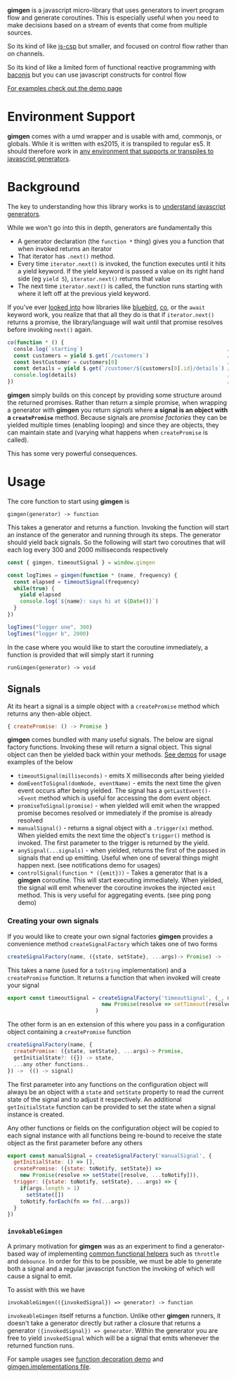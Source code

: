 **gimgen** is a javascript micro-library that uses generators to invert program flow and generate coroutines.
This is especially useful when you need to make decisions based on a stream of events that come from multiple sources.

So its kind of like [js-csp](https://github.com/ubolonton/js-csp) but smaller, and focused on control flow rather than on channels.

So its kind of like a limited form of functional reactive programming with [baconjs](https://baconjs.github.io/) but you can use
javascript constructs for control flow

[For examples check out the demo page](https://togakangaroo.github.io/gimgen)

# Environment Support

**gimgen** comes with a umd wrapper and is usable with amd, commonjs, or globals. While it is written with es2015, it is transpiled to
regular es5. It should therefore work in [any environment that supports or transpiles to javascript generators](http://kangax.github.io/compat-table/es6/#test-generators).

# Background

The key to understanding how this library works is to [understand javascript generators](http://www.2ality.com/2015/03/es6-generators.html).

While we won't go into this in depth, generators are fundamentally this

* A generator declaration (the `function *` thing) gives you a function that when invoked returns an iterator
* That iterator has `.next()` method.
* Every time `iterator.next()` is invoked, the function executes until it hits a yield keyword. If the yield keyword is passed a value on its right hand side (eg `yield 5`), `iterator.next()` returns that value
* The next time `iterator.next()` is called, the function runs starting with where it left off at the previous yield keyword.

If you've ever [looked into](http://www.2ality.com/2015/03/no-promises.html) how libraries like [bluebird](http://bluebirdjs.com/docs/features.html#async), [co](https://www.npmjs.com/package/co),
or the `await` keyword work, you realize that that all they do is that if `iterator.next()` returns a promise, the library/language will wait
until that promise resolves before invoking `next()` again.

```js
co(function * () {
  consle.log(`starting`)                                              //run this
  const customers = yield $.get(`/customers`)                         //start query, yield promise. co waits for promise to resolve until resuming
  const bestCustomer = customers[0]                                   //this runs after the first next() call
  const details = yield $.get(`/customer/${customers[0].id}/details`) //again start query, yield promise.
  console.log(details)                                                //co runs this after the second next() call
})                                                                    //done - returns a promise that resolves when execution finishes
```

**gimgen** simply builds on this concept by providing some structure around the returned promises. Rather than return a simple promise,
when wrapping a generator with **gimgen** you return *signals* where **a signal is an object with a `createPromise`**
method. Because signals are *promise factories* they can be yielded multiple times (enabling looping) and since they are objects, they
can maintain state and (varying what happens when `createPromise` is called).

This has some very powerful consequences.

# Usage

The core function to start using **gimgen** is

`gimgen(generator) -> function`

This takes a generator and returns a function. Invoking the function will start an instance of the generator and running through its steps. The generator
should yield back signals. So the following will start two coroutines that will each log every 300 and 2000 milliseconds respectively

```js
const { gimgen, timeoutSignal } = window.gimgen

const logTimes = gimgen(function * (name, frequency) {
  const elapsed = timeoutSignal(frequency)
  while(true) {
    yield elapsed
    console.log(`${name}: says hi at ${Date()}`)
  }
})

logTimes("logger one", 300)
logTimes("logger b", 2000)
```

In the case where you would like to start the coroutine immediately, a function is provided that will simply start it running

`runGimgen(generator) -> void`

## Signals

At its heart a signal is a simple object with a `createPromise` method which returns any then-able object.

```js
{ createPromise: () -> Promise }
```

**gimgen** comes bundled with many useful signals. The below are signal factory functions. Invoking these will return a signal object.
This signal object can then be yielded back within your methods. [See demos](https://togakangaroo.github.io/gimgen) for usage examples of the below

* `timeoutSignal(milliseconds)` - emits X milliseconds after being yielded
* `domEventToSignal(domNode, eventName)` - emits the next time the given event occurs after being yielded. The signal has a `getLastEvent()->Event` method which is useful for accessing the dom event object.
* `promiseToSignal(promise)` - when yielded will emit when the wrapped promise becomes resolved or immediately if the promise is already resolved
* `manualSignal()` - returns a signal object with a `.trigger(x)` method. When yielded emits the next time the object's `trigger()` method is invoked. The first parameter to the trigger is returned by the yield.
* `anySignal(...signals)` - when yielded, returns the first of the passed in signals that end up emitting. Useful when one of several things might happen next. (see notifications demo for usages)
* `controlSignal(function * ({emit}))` - Takes a generator that is a **gimgen** coroutine. This will start executing immediately. When yielded, the signal will emit whenever the coroutine invokes the injected `emit` method. This is very useful for aggregating events. (see ping pong demo)

### Creating your own signals

If you would like to create your own signal factories **gimgen** provides a convenience method `createSignalFactory` which takes one of two forms

```js
createSignalFactory(name, ({state, setState}, ...args)-> Promise) ->  (() -> signal)
```

This takes a name (used for a `toString` implementation) and a `createPromise` function. It returns a function that when invoked will create your signal

```js
export const timeoutSignal = createSignalFactory('timeoutSignal', (_, ms) =>
                              new Promise(resolve => setTimeout(resolve, ms) )
                            )
```

The other form is an en extension of this where you pass in a configuration object containing a `createPromise` function

```js
createSignalFactory(name, {
  createPromise: ({state, setState}, ...args)-> Promise,
  getInitialState?: ({}) -> state,
  ...any other functions..
}) ->  (() -> signal)
```

The first parameter into any functions on the configuration object will always be an object with a `state` and `setState` property to read the current state of the signal and to adjust it respectively.
An additional `getInitialState` function can be provided to set the state when a signal instance is created.

Any other functions or fields on the configuration object will be copied to each signal instance with all functions being re-bound to receive the
state object as the first parameter before any others

```js
export const manualSignal = createSignalFactory('manualSignal', {
  getInitialState: () => [],
  createPromise: ({state: toNotify, setState}) =>
    new Promise(resolve => setState([resolve, ...toNotify])),
  trigger: ({state: toNotify, setState}, ...args) => {
    if(args.length > 1)
      setState([])
    toNotify.forEach(fn => fn(...args))
  }
})
```

### `invokableGimgen`

A primary motivation for **gimgen** was as an experiment to find a generator-based way of implementing [common functional helpers](http://underscorejs.org/#functions)
such as `throttle` and `debounce`. In order for this to be possible, we must be able to generate both a signal and a regular javascript function the invoking of
which will cause a signal to emit.

To assist with this we have

`invokableGimgen(({invokedSignal}) => generator) -> function`

`invokeableGimgen` itself returns a function. Unlike other **gimgen** runners, it doesn't take a generator directly but rather a closure that
returns a generator `({invokedSignal}) => generator`. Within the generator you are free to yield `invokedSignal` which will be a signal that emits
whenever the returned function runs.

For sample usages see [function decoration demo](https://togakangaroo.github.io/gimgen/demo/function-decoration.html) and [gimgen.implementations file](https://github.com/togakangaroo/gimgen/blob/master/src/gimgen-implementations.js).

